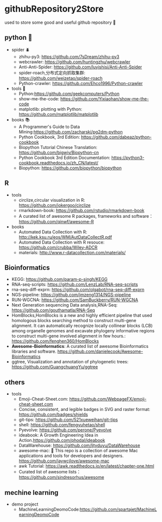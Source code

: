 # githubRepository2Store
used to store some good and useful github repository :floppy_disk:


## python :snake:
+ spider :beetle:
  + zhihu-py3: https://github.com/7sDream/zhihu-py3
  + webcrawler: https://github.com/huntingzhu/webcrawler
  + Anti-Anti-Spider: https://github.com/luyishisi/Anti-Anti-Spider
  + spider-roach,分布式定向抓取集群: https://github.com/weizetao/spider-roach
  + Python-crawler: https://github.com/Ehco1996/Python-crawler
+ tools :wrench:
  + Python:https://github.com/geekcomputers/Python
  + show-me-the-code: https://github.com/Yixiaohan/show-me-the-code
  + matplotlib: plotting with Python: https://github.com/matplotlib/matplotlib
+ books :books:
  + A Programmer's Guide to Data Mining:https://github.com/zacharski/pg2dm-python
  + Python Cookbook, 3rd Edition: https://github.com/dabeaz/python-cookbook
  + Biopython Tutorial Chinese Translation: https://github.com/bigwiv/Biopython-cn
  + Python Cookbook 3rd Edition Documentation: https://python3-cookbook.readthedocs.io/zh_CN/latest/
  + Biopython: https://github.com/biopython/biopython


## R
+ tools
  + circlize,circular visualization in R: https://github.com/jokergoo/circlize
  + rmarkdown-book: https://github.com/rstudio/rmarkdown-book 
  + A curated list of awesome R packages, frameworks and software： https://github.com/qinwf/awesome-R
+ books
  + Automated Data Collection with R: http://kek.ksu.ru/eos/WM/AutDataCollectR.pdf
  + Automated Data Collection with R resouce: https://github.com/crubba/Wiley-ADCR
  + materials: http://www.r-datacollection.com/materials/



## Bioinformatics
+ KEGG: https://github.com/param-p-singh/KEGG
+ RNA-seq-scripts: https://github.com/LenzLab/RNA-seq-scripts
+ rna-seq-diff-exprn: https://github.com/olgabot/rna-seq-diff-exprn
+ NGS-pipeline: https://github.com/jmzeng1314/NGS-pipeline
+ RUN-WGCNA: https://github.com/SamBuckberry/RUN-WGCNA
+ Next Generation sequencing Data analysis,RNA-Seq: https://github.com/gouthamatla/RNA-Seq
+ HomBlocks,HomBlocks is a new and highly efficient pipeline that used homologous blocks searching method to construct multi-gene alignment. It can automatically recognize locally collinear blocks (LCB) among organelle genomes and excavate phylogeny informative regions to construct multi-gene involved alignment in few hours.: https://github.com/fenghen360/HomBlocks
+ **Awesome-Bioinformatics**: A curated list of awesome Bioinformatics libraries and software. https://github.com/danielecook/Awesome-Bioinformatics
+ ggtree, Visualization and annotation of phylogenetic trees: https://github.com/GuangchuangYu/ggtree

## others
+ tools 
  + Emoji-Cheat-Sheet.com: https://github.com/WebpageFX/emoji-cheat-sheet.com
  + Concise, consistent, and legible badges in SVG and raster format: https://github.com/badges/shields
  + git-tips: https://github.com/521xueweihan/git-tips
  + shell: https://github.com/fengyuhetao/shell
  + Pyevolve: https://github.com/perone/Pyevolve
  + ideabook: A Growth Engineering Idea in Action.https://github.com/phodal/ideabook
  + DataWarehouse: https://github.com/ljtyduyu/DataWarehouse
  + awesome-mac:  This repo is a collection of awesome Mac applications and tools for developers and designers. https://github.com/jaywcjlove/awesome-mac
  + awk Tutorial: https://awk.readthedocs.io/en/latest/chapter-one.html
  + Curated list of awesome lists： https://github.com/sindresorhus/awesome
  
## mechine learning 
+ demo project
  + MachineLearningDeomoCode:https://github.com/spartajet/MachineLearningDeomoCode


